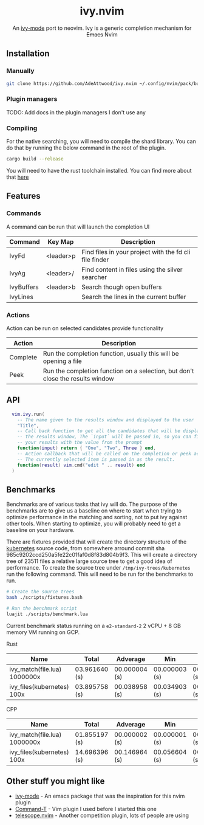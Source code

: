 <div align="center">

# ivy.nvim

An [ivy-mode](https://github.com/abo-abo/swiper#ivy) port to neovim. Ivy is a
generic completion mechanism for ~~Emacs~~ Nvim

</div>

## Installation

### Manually

```sh
git clone https://github.com/AdeAttwood/ivy.nvim ~/.config/nvim/pack/bundle/start/ivy.nvim
```

### Plugin managers

TODO: Add docs in the plugin managers I don't use any

### Compiling

For the native searching, you will need to compile the shard library. You can
do that by running the below command in the root of the plugin.

```sh
cargo build --release
```

You will need to have the rust toolchain installed. You can find more about
that [here](https://www.rust-lang.org/tools/install)

## Features

### Commands

A command can be run that will launch the completion UI

| Command    | Key Map     | Description                                            |
| ---------- | ----------- | ------------------------------------------------------ |
| IvyFd      | \<leader\>p | Find files in your project with the fd cli file finder |
| IvyAg      | \<leader\>/ | Find content in files using the silver searcher        |
| IvyBuffers | \<leader\>b | Search though open buffers                             |
| IvyLines   |             | Search the lines in the current buffer                 |

### Actions

Action can be run on selected candidates provide functionality

| Action   | Description                                                                    |
| -------- | ------------------------------------------------------------------------------ |
| Complete | Run the completion function, usually this will be opening a file               |
| Peek     | Run the completion function on a selection, but don't close the results window |

## API

```lua
  vim.ivy.run(
    -- The name given to the results window and displayed to the user
    "Title",
    -- Call back function to get all the candidates that will be displayed in
    -- the results window, The `input` will be passed in, so you can filter
    -- your results with the value from the prompt
    function(input) return { "One", "Two", Three } end,
    -- Action callback that will be called on the completion or peek actions.
    -- The currently selected item is passed in as the result.
    function(result) vim.cmd("edit " .. result) end
  )
```

## Benchmarks

Benchmarks are of various tasks that ivy will do. The purpose of the benchmarks
are to give us a baseline on where to start when trying to optimize performance
in the matching and sorting, not to put ivy against other tools. When starting
to optimize, you will probably need to get a baseline on your hardware.

There are fixtures provided that will create the directory structure of the
[kubernetes](https://github.com/kubernetes/kubernetes) source code, from
somewhere arround commit sha 985c9202ccd250a5fe22c01faf0d8f83d804b9f3. This will
create a directory tree of 23511 files a relative large source tree to get a
good idea of performance. To create the source tree under
`/tmp/ivy-trees/kubernetes` run the following command. This will need to be run
for the benchmarks to run.

```bash
# Create the source trees
bash ./scripts/fixtures.bash

# Run the benchmark script
luajit ./scripts/benchmark.lua
```

Current benchmark status running on a `e2-standard-2` 2 vCPU + 8 GB memory VM
running on GCP.

Rust 

| Name                           | Total         | Adverage      | Min           | Max           |
|--------------------------------|---------------|---------------|---------------|---------------|
| ivy_match(file.lua) 1000000x   | 03.961640 (s) | 00.000004 (s) | 00.000003 (s) | 00.002146 (s) |
| ivy_files(kubernetes) 100x     | 03.895758 (s) | 00.038958 (s) | 00.034903 (s) | 00.043660 (s) |

CPP

| Name                           | Total         | Adverage      | Min           | Max           |
|--------------------------------|---------------|---------------|---------------|---------------|
| ivy_match(file.lua) 1000000x   | 01.855197 (s) | 00.000002 (s) | 00.000001 (s) | 00.000177 (s) |
| ivy_files(kubernetes) 100x     | 14.696396 (s) | 00.146964 (s) | 00.056604 (s) | 00.168478 (s) |

## Other stuff you might like

- [ivy-mode](https://github.com/abo-abo/swiper#ivy) - An emacs package that was the inspiration for this nvim plugin
- [Command-T](https://github.com/wincent/command-t) - Vim plugin I used before I started this one
- [telescope.nvim](https://github.com/nvim-telescope/telescope.nvim) - Another competition plugin, lots of people are using
